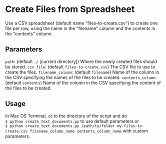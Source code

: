# Create Files from Spreadsheet

Use a CSV spreadsheet (default name "files-to-create.csv") to create one file per row, using the name in the "filename" column and the contents in the "contents" column.

## Parameters

`path`: (default `./` [current directory]) Where the newly created files should be stored.
`csv_file`: (default `files-to-create.csv`) The CSV file to use to create the files.
`filename_column`: (default `filename`) Name of the column in the CSV specifying the names of the files to be created.
`contents_column`: (default `contents`) Name of the column in the CSV specifying the content of the files to be created.

## Usage

In Mac OS Terminal, `cd` to the directory of the script and do   
`$ python create_text_documents.py` to use default parameters or  
`$ python create_text_documents.py /path/to/folder my-files-to-create.csv filename_column_name contents_column_name` with custom parameters.